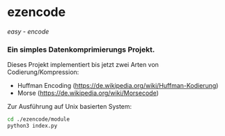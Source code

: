 # ezencode
_easy - encode_ 

### Ein simples Datenkomprimierungs Projekt.

Dieses Projekt implementiert bis jetzt zwei Arten von Codierung/Kompression:
- Huffman Encoding (https://de.wikipedia.org/wiki/Huffman-Kodierung)
- Morse (https://de.wikipedia.org/wiki/Morsecode)

Zur Ausführung auf Unix basierten System:

```bash I'm A tab
cd ./ezencode/module
python3 index.py
```
